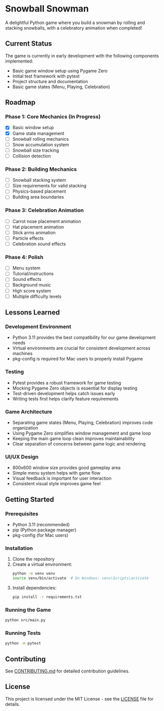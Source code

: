 # Snowball Snowman

A delightful Python game where you build a snowman by rolling and stacking snowballs, with a celebratory animation when completed!

## Current Status

The game is currently in early development with the following components implemented:
- Basic game window setup using Pygame Zero
- Initial test framework with pytest
- Project structure and documentation
- Basic game states (Menu, Playing, Celebration)

## Roadmap

### Phase 1: Core Mechanics (In Progress)
- [x] Basic window setup
- [x] Game state management
- [ ] Snowball rolling mechanics
- [ ] Snow accumulation system
- [ ] Snowball size tracking
- [ ] Collision detection

### Phase 2: Building Mechanics
- [ ] Snowball stacking system
- [ ] Size requirements for valid stacking
- [ ] Physics-based placement
- [ ] Building area boundaries

### Phase 3: Celebration Animation
- [ ] Carrot nose placement animation
- [ ] Hat placement animation
- [ ] Stick arms animation
- [ ] Particle effects
- [ ] Celebration sound effects

### Phase 4: Polish
- [ ] Menu system
- [ ] Tutorial/instructions
- [ ] Sound effects
- [ ] Background music
- [ ] High score system
- [ ] Multiple difficulty levels

## Lessons Learned

### Development Environment
- Python 3.11 provides the best compatibility for our game development needs
- Virtual environments are crucial for consistent development across machines
- pkg-config is required for Mac users to properly install Pygame

### Testing
- Pytest provides a robust framework for game testing
- Mocking Pygame Zero objects is essential for display testing
- Test-driven development helps catch issues early
- Writing tests first helps clarify feature requirements

### Game Architecture
- Separating game states (Menu, Playing, Celebration) improves code organization
- Using Pygame Zero simplifies window management and game loop
- Keeping the main game loop clean improves maintainability
- Clear separation of concerns between game logic and rendering

### UI/UX Design
- 800x600 window size provides good gameplay area
- Simple menu system helps with game flow
- Visual feedback is important for user interaction
- Consistent visual style improves game feel

## Getting Started

### Prerequisites
- Python 3.11 (recommended)
- pip (Python package manager)
- pkg-config (for Mac users)

### Installation
1. Clone the repository
2. Create a virtual environment:
   ```bash
   python -m venv venv
   source venv/bin/activate  # On Windows: venv\Scripts\activate
   ```
3. Install dependencies:
   ```bash
   pip install -r requirements.txt
   ```

### Running the Game
```bash
python src/main.py
```

### Running Tests
```bash
python -m pytest
```

## Contributing
See [CONTRIBUTING.md](CONTRIBUTING.md) for detailed contribution guidelines.

## License
This project is licensed under the MIT License - see the [LICENSE](LICENSE) file for details. 
